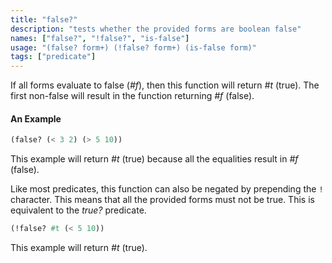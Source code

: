 ```yaml
---
title: "false?"
description: "tests whether the provided forms are boolean false"
names: ["false?", "!false?", "is-false"]
usage: "(false? form+) (!false? form+) (is-false form)"
tags: ["predicate"]
---
```


If all forms evaluate to false (_#f_), then this function will return _#t_ (true). The first non-false will result in the function returning _#f_ (false).

#### An Example

```scheme
(false? (< 3 2) (> 5 10))
```

This example will return _#t_ (true) because all the equalities result in _#f_ (false).

Like most predicates, this function can also be negated by prepending the `!` character. This means that all the provided forms must not be true. This is equivalent to the _true?_ predicate.

```scheme
(!false? #t (< 5 10))
```

This example will return _#t_ (true).
